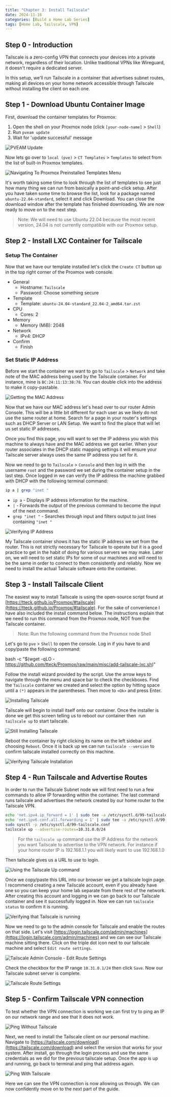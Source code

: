 ```yaml
--- 
title: "Chapter 3: Install Tailscale"
date: 2024-11-16
categories: [Build a Home Lab Series]
tags: [Home Lab, Tailscale, VPN]
---
```


## Step 0 - Introduction

Tailscale is a zero-config VPN that connects your devices into a private network, regardless of their location. Unlike traditional VPNs like Wireguard, it doesn't require a dedicated server.

In this setup, we'll run Tailscale in a container that advertises subnet routes, making all devices on your home network accessible through Tailscale without installing the client on each one.

## Step 1 - Download Ubuntu Container Image

First, download the container templates for Proxmox:

1. Open the shell on your Proxmox node (click `[your-node-name]` > `Shell`)
2. Run `pveam update`
3. Wait for 'update successful' message

![PVEAM Update](/assets/img/posts/2024-11-16-Install-Tailscale/Install%20Tailscale.png)

Now lets go over to `local (pve)` > `CT Templates` > `Templates` to select from the list of built-in Proxmox templates.

![Navigating To Proxmox Preinstalled Templates Menu](/assets/img/posts/2024-11-16-Install-Tailscale/Install%20Tailscale-1.png)

It's worth taking some time to look through the list of templates to see just how many thing we can run from basically a point-and-click setup. After you have taken some time to browse the list, look for a package named `ubuntu-22.04-standard`, select it and click Download. You can close the download window after the template has finished downloading. We are now ready to move on to the next step.

> Note: We will need to use Ubuntu 22.04 because the most recent version, 24.04 is not currently compatible with our Proxmox setup.

## Step 2 - Install LXC Container for Tailscale

### Setup The Container

Now that we have our template installed let's click the `Create CT` button up in the top right corner of the Proxmox web console.

- General
	- Hostname: `Tailscale`
	- Password: Choose something secure
- Template
	- Template: `ubuntu-24.04-standard_22.04-2_amd64.tar.zst`
- CPU
	- Cores: 2
- Memory
	- Memory (MiB): 2048
- Network
	- IPv4: DHCP
- Confirm
	- Finish
    
### Set Static IP Address

Before we start the container we want to go to `Tailscale` > `Network` and take note of the MAC address being used by the Tailscale container. For instance, mine is `BC:24:11:13:38:78`. You can double click into the address to make it copy-pastable.

![Getting the MAC Address](/assets/img/posts/2024-11-16-Install-Tailscale/Install%20Tailscale-2.png)

Now that we have our MAC address let's head over to our router Admin Console. This will be a little bit different for each user as we likely do not use the same router at home. Search for a page in your router's settings such as DHCP Server or LAN Setup. We want to find the place that will let us set static IP addresses.

Once you find this page, you will want to set the IP address you wish this machine to always have and the MAC address we got earlier. When your router associates in the DHCP static mapping settings it will ensure your Tailscale server always uses the same IP address you set for it.

Now we need to go to `Tailscale` > `Console` and then log in with the username `root` and the password we set during the container setup in the last step. Once logged in we can verify the IP address the machine grabbed with DHCP with the following terminal command:

```bash
ip a | grep "inet "
```

- `ip a` - Displays IP address information for the machine.
- `|` - Forwards the output of the previous command to become the input of the next command.
- `grep "inet "` - Searches through input and filters output to just lines containing `"inet "`

![Verifying IP Address](/assets/img/posts/2024-11-16-Install-Tailscale/Install%20Tailscale-3.png)

My Tailscale container shows it has the static IP address we set from the router. This is not strictly necessary for Tailscale to operate but it is a good practice to get in the habit of doing for various servers we may make. Later on, we will need to set static IPs for some of our machines and will need to be the same in order to connect to them consistently and reliably. Now we need to install the actual Tailscale software onto the container.

## Step 3 - Install Tailscale Client

The easiest way to install Tailscale is using the open-source script found at [https://tteck.github.io/Proxmox/#tailscale](https://tteck.github.io/Proxmox/#tailscale). For the sake of convenience I have also included the install command below. The instructions explain that we need to run this command from the Proxmox node, NOT from the Tailscale container.

> Note: Run the following command from the Proxmox node Shell

Let's go to `pve` > `Shell` to open the console. Log in if you have to and copy/paste the following command:

bash -c "$(wget -qLO - https://github.com/tteck/Proxmox/raw/main/misc/add-tailscale-lxc.sh)"

Follow the install wizard provided by the script. Use the arrow keys to navigate through the menu and space bar to check the checkboxes. Find the `Tailscale` container we created and select the option by hitting space until a `(*)` appears in the parentheses. Then move to `<Ok>` and press Enter.

![Installing Tailscale](/assets/img/posts/2024-11-16-Install-Tailscale/Install%20Tailscale-4.png)

Tailscale will begin to install itself onto our container. Once the installer is done we get this screen telling us to reboot our container then  run `tailscale up` to start tailscale.

![Still Installing Tailscale](/assets/img/posts/2024-11-16-Install-Tailscale/Install%20Tailscale-5.png)

Reboot the container by right clicking its name on the left sidebar and choosing `Reboot`. Once it is back up we can run `tailscale --version` to confirm tailscale installed correctly on this machine.

![Verifying Tailscale Installation](/assets/img/posts/2024-11-16-Install-Tailscale/Install%20Tailscale-6.png)

## Step 4 - Run Tailscale and Advertise Routes

In order to run the Tailscale Subnet node we will first need to run a few commands to allow IP forwarding within the container. The last command runs tailscale and advertises the network created by our home router to the Tailscale VPN.

```bash
echo 'net.ipv4.ip_forward = 1' | sudo tee -a /etc/sysctl.d/99-tailscale.conf
echo 'net.ipv6.conf.all.forwarding = 1' | sudo tee -a /etc/sysctl.d/99-tailscale.conf
sudo sysctl -p /etc/sysctl.d/99-tailscale.conf
tailscale up --advertise-routes=10.31.0.0/24
```  

> For the `tailscale up` command use the IP Address for the network you want Tailscale to advertise to the VPN network. For instance if your home router IP is 192.168.1.1 you will likely want to use 192.168.1.0

Then tailscale gives us a URL to use to login.

![Using the Tailscale Up command](/assets/img/posts/2024-11-16-Install-Tailscale/Install%20Tailscale-7.png)

Once we copy/paste this URL into our browser we get a tailscale login page. I recommend creating a new Tailscale account, even if you already have one so you can keep your home lab separate from there rest of the network. After creating this account and logging in we can go back to our Tailscale container and see it successfully logged in. Now we can run `tailscale status` to confirm it is running.

![Verifying that Tailscale is running](/assets/img/posts/2024-11-16-Install-Tailscale/Install%20Tailscale-8.png)

Now we need to go to the admin console for Tailscale and enable the routes on that side. Let's visit [https://login.tailscale.com/admin/machines](https://login.tailscale.com/admin/machines) and we can see our Tailscale machine sitting there. Click on the triple dot icon next to our tailscale machine and select `Edit route settings`.

![Tailscale Admin Console - Edit Route Settings](/assets/img/posts/2024-11-16-Install-Tailscale/Install%20Tailscale-9.png)

Check the checkbox for the IP range `10.31.0.1/24` then click `Save`. Now our Tailscale subnet server is complete.

![Tailscale Route Settings](/assets/img/posts/2024-11-16-Install-Tailscale/Install%20Tailscale-10.png)

## Step 5 - Confirm Tailscale VPN connection

To test whether the VPN connection is working we can first try to ping an IP on our network range and see that it does not work.

![Ping Without Tailscale](/assets/img/posts/2024-11-16-Install-Tailscale/Install%20Tailscale-11.png)

Next, we need to install the Tailscale client on our personal machine. Navigate to [https://tailscale.com/download](https://tailscale.com/download) and select the version that works for your system. After install, go through the login process and use the same credentials as we did for the previous tailscale setup. Once the app is up and running, go back to terminal and ping that address again.

![Ping With Tailscale](/assets/img/posts/2024-11-16-Install-Tailscale/Install%20Tailscale-12.png)

Here we can see the VPN connection is now allowing us through. We can now confidently move on to the next part of the guide.

